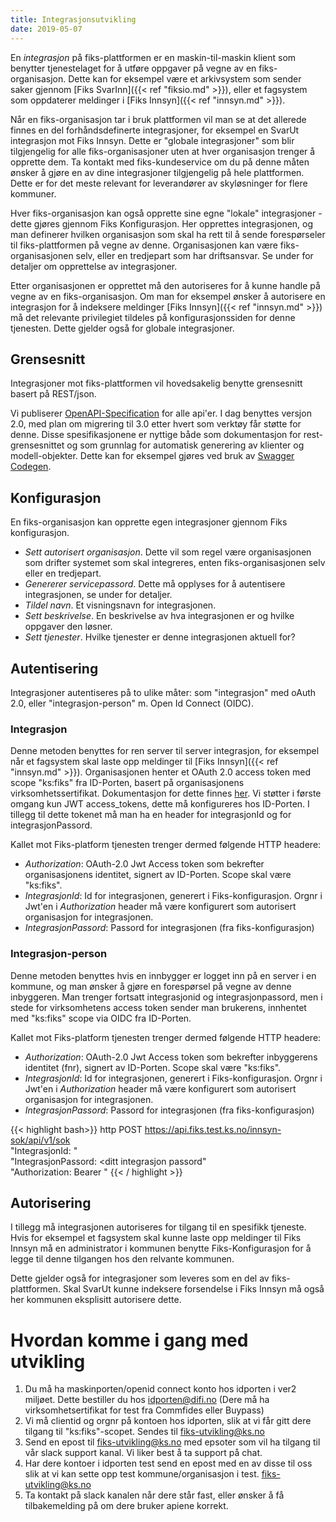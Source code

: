```yaml
---
title: Integrasjonsutvikling
date: 2019-05-07
---
```


En _integrasjon_ på fiks-plattformen er en maskin-til-maskin klient som benytter tjenestelaget for å utføre oppgaver på vegne av en fiks-organisasjon. Dette kan for eksempel være et arkivsystem som sender saker gjennom [Fiks SvarInn]({{< ref "fiksio.md" >}}), eller et fagsystem som oppdaterer meldinger i [Fiks Innsyn]({{< ref "innsyn.md" >}}).

Når en fiks-organisasjon tar i bruk plattformen vil man se at det allerede finnes en del forhåndsdefinerte integrasjoner, for eksempel en SvarUt integrasjon mot Fiks Innsyn. Dette er "globale integrasjoner" som blir tilgjengelig for alle fiks-organisasjoner uten at hver organisasjon trenger å opprette dem. Ta kontakt med fiks-kundeservice om du på denne måten ønsker å gjøre en av dine integrasjoner tilgjengelig på hele plattformen. Dette er for det meste relevant for leverandører av skyløsninger for flere kommuner.

Hver fiks-organisasjon kan også opprette sine egne "lokale" integrasjoner - dette gjøres gjennom Fiks Konfigurasjon. Her opprettes integrasjonen, og man definerer hvilken organisasjon som skal ha rett til å sende forespørseler til fiks-plattformen på vegne av denne. Organisasjonen kan være fiks-organisasjonen selv, eller en tredjepart som har driftsansvar. Se under for detaljer om opprettelse av integrasjoner.

Etter organisasjonen er opprettet må den autoriseres for å kunne handle på vegne av en fiks-organisasjon. Om man for eksempel ønsker å autorisere en integrasjon for å indeksere meldinger [Fiks Innsyn]({{< ref "innsyn.md" >}}) må det relevante privilegiet tildeles på konfigurasjonssiden for denne tjenesten. Dette gjelder også for globale integrasjoner.

## Grensesnitt
Integrasjoner mot fiks-plattformen vil hovedsakelig benytte grensesnitt basert på REST/json.

Vi publiserer [OpenAPI-Specification](https://github.com/OAI/OpenAPI-Specification) for alle api'er. I dag benyttes versjon 2.0, med plan om migrering til 3.0 etter hvert som verktøy får støtte for denne. Disse spesifikasjonene er nyttige både som dokumentasjon for rest-grensesnittet og som grunnlag for automatisk generering av klienter og modell-objekter. Dette kan for eksempel gjøres ved bruk av [Swagger Codegen](https://swagger.io/swagger-codegen/). 

## Konfigurasjon
En fiks-organisasjon kan opprette egen integrasjoner gjennom Fiks konfigurasjon.

* _Sett autorisert organisasjon_. Dette vil som regel være organisasjonen som drifter systemet som skal integreres, enten fiks-organisasjonen selv eller en tredjepart.
* _Genererer servicepassord_. Dette må opplyses for å autentisere integrasjonen, se under for detaljer.
* _Tildel navn_. Et visningsnavn for integrasjonen.
* _Sett beskrivelse_. En beskrivelse av hva integrasjonen er og hvilke oppgaver den løsner. 
* _Sett tjenester_. Hvilke tjenester er denne integrasjonen aktuell for?

## Autentisering
Integrasjoner autentiseres på to ulike måter: som "integrasjon" med oAuth 2.0, eller "integrasjon-person" m. Open Id Connect (OIDC). 

### Integrasjon
Denne metoden benyttes for ren server til server integrasjon, for eksempel når et fagsystem skal laste opp meldinger til  [Fiks Innsyn]({{< ref "innsyn.md" >}}). Organisasjonen henter et OAuth 2.0 access token med scope "ks:fiks" fra ID-Porten, basert på organisasjonens virksomhetssertifikat. Dokumentasjon for dette finnes [her](https://difi.github.io/idporten-oidc-dokumentasjon/oidc_auth_server-to-server-oauth2.html). Vi støtter i første omgang kun JWT access_tokens, dette må konfigureres hos ID-Porten.  I tillegg til dette tokenet må man ha en header for integrasjonId og for integrasjonPassord. 
   
Kallet mot Fiks-platform tjenesten trenger dermed følgende HTTP headere:
 
* _Authorization_: OAuth-2.0 Jwt Access token som bekrefter organisasjonens identitet, signert av ID-Porten. Scope skal være "ks:fiks".
* _IntegrasjonId_: Id for integrasjonen, generert i Fiks-konfigurasjon. Orgnr i Jwt'en i _Authorization_ header må være konfigurert som autorisert organisasjon for integrasjonen.
* _IntegrasjonPassord_: Passord for integrasjonen (fra fiks-konfigurasjon)

### Integrasjon-person
Denne metoden benyttes hvis en innbygger er logget inn på en server i en kommune, og man ønsker å gjøre en forespørsel på vegne av denne inbyggeren. Man trenger fortsatt integrasjonid og integrasjonpassord, men i stede for virksomhetens access token sender man brukerens, innhentet med "ks:fiks" scope via OIDC fra ID-Porten.  
   
Kallet mot Fiks-platform tjenesten trenger dermed følgende HTTP headere:
 
* _Authorization_: OAuth-2.0 Jwt Access token som bekrefter inbyggerens identitet (fnr), signert av ID-Porten. Scope skal være "ks:fiks".
* _IntegrasjonId_: Id for integrasjonen, generert i Fiks-konfigurasjon. Orgnr i Jwt'en i _Authorization_ header må være konfigurert som autorisert organisasjon for integrasjonen.
* _IntegrasjonPassord_: Passord for integrasjonen (fra fiks-konfigurasjon)

{{< highlight bash>}}
http POST https://api.fiks.test.ks.no/innsyn-sok/api/v1/sok \
"IntegrasjonId: <din integrasjon id>" \
"IntegrasjonPassord: <ditt integrasjon passord" \
"Authorization: Bearer <gyldig innbygger access token jwt fra id-porten>"
{{< / highlight >}}

## Autorisering
I tillegg må integrasjonen autoriseres for tilgang til en spesifikk tjeneste. Hvis for eksempel et fagsystem skal kunne laste opp meldinger til Fiks Innsyn må en administrator i kommunen benytte Fiks-Konfigurasjon for å legge til denne tilgangen hos den relvante kommunen.

Dette gjelder også for integrasjoner som leveres som en del av fiks-plattformen. Skal SvarUt kunne indeksere forsendelse i Fiks Innsyn må også her kommunen eksplisitt autorisere dette.

# Hvordan komme i gang med utvikling

1. Du må ha maskinporten/openid connect konto hos idporten i ver2 miljøet. Dette bestiller du hos idporten@difi.no (Dere må ha virksomhetsertifikat for test fra Commfides eller Buypass)
1. Vi må clientid og orgnr på kontoen hos idporten, slik at vi får gitt dere tilgang til "ks:fiks"-scopet. Sendes til fiks-utvikling@ks.no
1. Send en epost til fiks-utvikling@ks.no med epsoter som vil ha tilgang til vår slack support kanal. Vi liker best å ta support på chat.
1. Har dere kontoer i idporten test send en epost med en av disse til oss slik at vi kan sette opp test kommune/organisasjon i test. fiks-utvikling@ks.no
1. Ta kontakt på slack kanalen når dere står fast, eller ønsker å få tilbakemelding på om dere bruker apiene korrekt.
